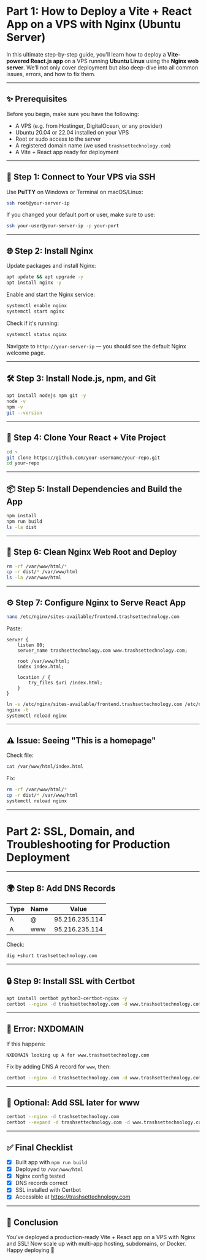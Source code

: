 
# Part 1: How to Deploy a Vite + React App on a VPS with Nginx (Ubuntu Server)

In this ultimate step-by-step guide, you'll learn how to deploy a **Vite-powered React.js app** on a VPS running **Ubuntu Linux** using the **Nginx web server**. We’ll not only cover deployment but also deep-dive into all common issues, errors, and how to fix them.

---

## ✨ Prerequisites
Before you begin, make sure you have the following:
- A VPS (e.g. from Hostinger, DigitalOcean, or any provider)
- Ubuntu 20.04 or 22.04 installed on your VPS
- Root or sudo access to the server
- A registered domain name (we used `trashsettechnology.com`)
- A Vite + React app ready for deployment

---

## 🔐 Step 1: Connect to Your VPS via SSH
Use **PuTTY** on Windows or Terminal on macOS/Linux:
```bash
ssh root@your-server-ip
```
If you changed your default port or user, make sure to use:
```bash
ssh your-user@your-server-ip -p your-port
```

---

## 🌐 Step 2: Install Nginx
Update packages and install Nginx:
```bash
apt update && apt upgrade -y
apt install nginx -y
```

Enable and start the Nginx service:
```bash
systemctl enable nginx
systemctl start nginx
```

Check if it's running:
```bash
systemctl status nginx
```

Navigate to `http://your-server-ip` — you should see the default Nginx welcome page.

---

## 🛠️ Step 3: Install Node.js, npm, and Git
```bash
apt install nodejs npm git -y
node -v
npm -v
git --version
```

---

## 📁 Step 4: Clone Your React + Vite Project
```bash
cd ~
git clone https://github.com/your-username/your-repo.git
cd your-repo
```

---

## 📦 Step 5: Install Dependencies and Build the App
```bash
npm install
npm run build
ls -la dist
```

---

## 🧹 Step 6: Clean Nginx Web Root and Deploy
```bash
rm -rf /var/www/html/*
cp -r dist/* /var/www/html
ls -la /var/www/html
```

---

## ⚙️ Step 7: Configure Nginx to Serve React App
```bash
nano /etc/nginx/sites-available/frontend.trashsettechnology.com
```
Paste:
```nginx
server {
    listen 80;
    server_name trashsettechnology.com www.trashsettechnology.com;

    root /var/www/html;
    index index.html;

    location / {
        try_files $uri /index.html;
    }
}
```
```bash
ln -s /etc/nginx/sites-available/frontend.trashsettechnology.com /etc/nginx/sites-enabled/
nginx -t
systemctl reload nginx
```

---

## ⚠️ Issue: Seeing "This is a homepage"
Check file:
```bash
cat /var/www/html/index.html
```
Fix:
```bash
rm -rf /var/www/html/*
cp -r dist/* /var/www/html
systemctl reload nginx
```

---

# Part 2: SSL, Domain, and Troubleshooting for Production Deployment

---

## 🌍 Step 8: Add DNS Records
| Type | Name | Value          |
|------|------|----------------|
| A    | @    | 95.216.235.114 |
| A    | www  | 95.216.235.114 |

Check:
```bash
dig +short trashsettechnology.com
```

---

## 🔒 Step 9: Install SSL with Certbot
```bash
apt install certbot python3-certbot-nginx -y
certbot --nginx -d trashsettechnology.com -d www.trashsettechnology.com
```

---

## 🚨 Error: NXDOMAIN
If this happens:
```text
NXDOMAIN looking up A for www.trashsettechnology.com
```
Fix by adding DNS A record for `www`, then:
```bash
certbot --nginx -d trashsettechnology.com -d www.trashsettechnology.com
```

---

## 🔁 Optional: Add SSL later for www
```bash
certbot --nginx -d trashsettechnology.com
certbot --expand -d trashsettechnology.com -d www.trashsettechnology.com
```

---

## ✅ Final Checklist
- [x] Built app with `npm run build`
- [x] Deployed to `/var/www/html`
- [x] Nginx config tested
- [x] DNS records correct
- [x] SSL installed with Certbot
- [x] Accessible at https://trashsettechnology.com

---

## 🏁 Conclusion
You’ve deployed a production-ready Vite + React app on a VPS with Nginx and SSL! Now scale up with multi-app hosting, subdomains, or Docker. Happy deploying 🚀
